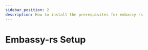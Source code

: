 ```yaml
---
sidebar_position: 2
description: How to install the prerequisites for embassy-rs
---
```


# Embassy-rs Setup


